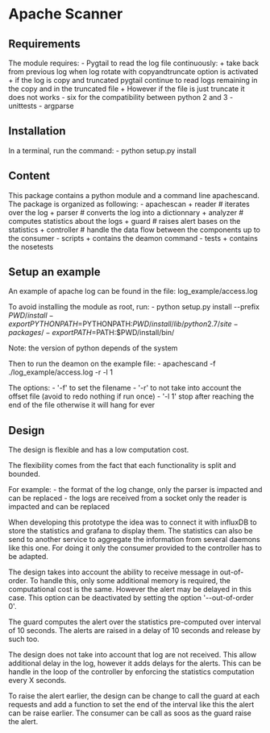 Apache Scanner
==============

Requirements
------------

The module requires:
    - Pygtail to read the log file continuously:
        + take back from previous log when log rotate with copyandtruncate option is activated
        + if the log is copy and truncated pygtail continue to read logs remaining in the copy and in the truncated file
        + However if the file is just truncate it does not works
    - six for the compatibility between python 2 and 3
    - unittests
    - argparse

Installation
------------

In a terminal, run the command:
    - python setup.py install

Content
-------

This package contains a python module and a command line apachescand.
The package is organized as following:
    - apachescan
        + reader
            # iterates over the log
        + parser
            # converts the log into a dictionnary
        + analyzer
            # computes statistics about the logs
        + guard
            # raises alert bases on the statistics 
        + controller
            # handle the data flow between the components up to the consumer
    - scripts
        + contains the deamon command
    - tests
        + contains the nosetests

Setup an example
----------------

An example of apache log can be found in the file: log_example/access.log

To avoid installing the module as root, run:
    - python setup.py install --prefix $PWD/install
    - export PYTHONPATH=$PYTHONPATH:$PWD/install/lib/python2.7/site-packages/
    - export PATH=$PATH:$PWD/install/bin/

Note: the version of python depends of the system

Then to run the deamon on the example file:
    - apachescand -f ./log_example/access.log -r  -l 1 

The options:
    - '-f' to set the filename
    - '-r' to not take into account the offset file (avoid to redo nothing if run once)
    - '-l 1' stop after reaching the end of the file otherwise it will hang for ever

Design
------

The design is flexible and has a low computation cost.

The flexibility comes from the fact that each functionality is split and bounded.

For example:
    - the format of the log change, only the parser is impacted and can be replaced
    - the logs are received from a socket only the reader is impacted and can be replaced

When developing this prototype the idea was to connect it with influxDB to store the
statistics and grafana to display them. The statistics can also be send to another 
service to aggregate the information from several daemons like this one.
For doing it only the consumer provided to the controller has to be adapted.

The design takes into account the ability to receive message in out-of-order.
To handle this, only some additional memory is required, the computational cost is the same.
However the alert may be delayed in this case. This option can be deactivated
by setting the option '--out-of-order 0'.

The guard computes the alert over the statistics pre-computed over interval of 10 seconds.
The alerts are raised in a delay of 10 seconds and release by such too.

The design does not take into account that log are not received.
This allow additional delay in the log, however it adds delays for the alerts.
This can be handle in the loop of the controller by enforcing the statistics computation
every X seconds.

To raise the alert earlier, the design can be change to call the guard at each requests
and add a function to set the end of the interval like this the alert can be raise earlier.
The consumer can be call as soos as the guard raise the alert.




